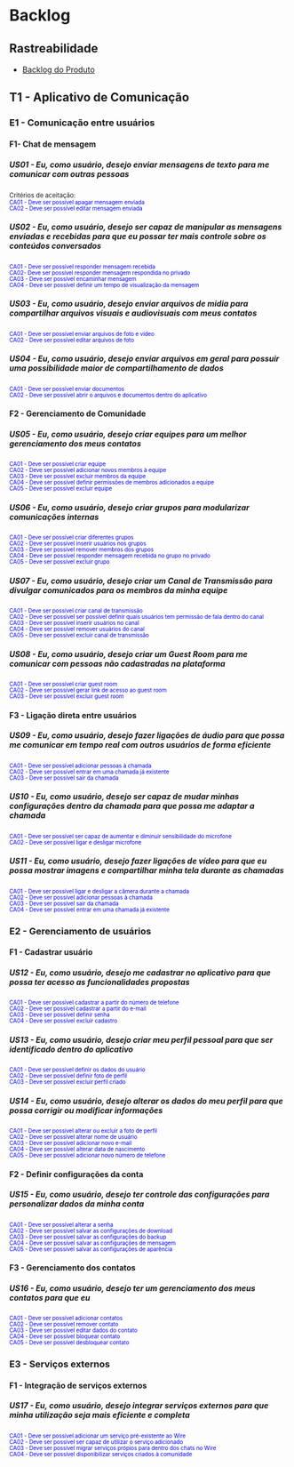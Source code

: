 # Backlog

## Rastreabilidade
* [Backlog do Produto](https://user-images.githubusercontent.com/42192251/67009479-19e0df00-f0c2-11e9-8d57-9d0f8d7e2b95.jpg)
 
<style>
    .criterios-aceitacao {
    color: blue;
    font-size: 0.7em;
    }
    .title-ca{
        font-size:0.8em;
    }
</style>

## T1 - Aplicativo de Comunicação

### E1 - Comunicação entre usuários

#### F1- Chat de mensagem

##### US01 - Eu, como usuário, desejo enviar mensagens de texto para me comunicar com outras pessoas

<div class="title-ca">
    Critérios de aceitação:
</div>

<div class="criterios-aceitacao">
    CA01 - Deve ser possível apagar mensagem enviada<br>
    CA02 - Deve ser possível editar mensagem enviada
</div>

##### US02 - Eu, como usuário, desejo ser capaz de manipular as mensagens enviadas e recebidas para que eu possar ter mais controle sobre os conteúdos conversados
<div class="criterios-aceitacao">
    CA01 - Deve ser possível responder mensagem recebida<br>
    CA02- Deve ser possível responder mensagem respondida no privado<br>
    CA03 - Deve ser possível encaminhar mensagem<br>
    CA04 - Deve ser possível definir um tempo de visualização da mensagem
</div>

##### US03 - Eu, como usuário, desejo enviar arquivos de midia para compartilhar arquivos visuais e audiovisuais com meus contatos
<div class="criterios-aceitacao">
    CA01 - Deve ser possível enviar arquivos de foto e vídeo<br>
    CA02 - Deve ser possível editar arquivos de foto
</div>

##### US04 - Eu, como usuário, desejo enviar arquivos em geral para possuir uma possibilidade maior de compartilhamento de dados
<div class="criterios-aceitacao">
    CA01 - Deve ser possível enviar documentos<br>
    CA02 - Deve ser possível abrir o arquivos e documentos dentro do aplicativo
</div>

#### F2 - Gerenciamento de Comunidade
##### US05 - Eu, como usuário, desejo criar equipes para um melhor gerenciamento dos meus contatos
<div class="criterios-aceitacao">
    CA01 - Deve ser possível criar equipe<br>
    CA02 - Deve ser possível adicionar novos membros à equipe<br>
    CA03 - Deve ser possível excluir membros da equipe<br>
    CA04 - Deve ser possível definir permissões de membros adicionados a equipe<br>
    CA05 - Deve ser possível excluir equipe
</div>

##### US06 - Eu, como usuário, desejo criar grupos para modularizar comunicações internas
<div class="criterios-aceitacao">
    CA01 - Deve ser possível criar diferentes grupos<br>
    CA02 - Deve ser possível inserir usuários nos grupos<br>
    CA03 - Deve ser possível remover membros dos grupos<br>
    CA04 - Deve ser possível responder mensagem recebida no grupo no privado<br>
    CA05 - Deve ser possível excluir grupo
</div>

##### US07 - Eu, como usuário, desejo criar um Canal de Transmissão para divulgar comunicados para os membros da minha equipe
<div class="criterios-aceitacao">
    CA01 - Deve ser possível criar canal de transmissão<br>
    CA02 - Deve ser possível ser possível definir quais usuários tem permissão de fala dentro do canal<br>
    CA03 - Deve ser possível inserir usuários no canal<br>
    CA04 - Deve ser possível remover usuários do canal<br>
    CA05 - Deve ser possível excluir canal de transmissão
</div>

##### US08 - Eu, como usuário, desejo criar um Guest Room para me comunicar com pessoas não cadastradas na plataforma
<div class="criterios-aceitacao">
    CA01 - Deve ser possível criar guest room<br>
    CA02 - Deve ser possível gerar link de acesso ao guest room<br>
    CA03 - Deve ser possível excluir guest room 
</div>

#### F3 - Ligação direta entre usuários
##### US09 - Eu, como usuário, desejo fazer ligações de áudio para que possa me comunicar em tempo real com outros usuários de forma eficiente
<div class="criterios-aceitacao">
    CA01 - Deve ser possível adicionar pessoas à chamada<br>
    CA02 - Deve ser possível entrar em uma chamada já existente<br>
    CA03 - Deve ser possível sair da chamada
</div>

##### US10 - Eu, como usuário, desejo ser capaz de mudar minhas configurações dentro da chamada para que possa me adaptar a chamada
<div class="criterios-aceitacao">
    CA01 - Deve ser possível ser capaz de aumentar e diminuir sensibilidade do microfone<br>
    CA02 - Deve ser possível ligar e desligar microfone
</div>

##### US11 - Eu, como usuário, desejo fazer ligações de vídeo para que eu possa mostrar imagens e compartilhar minha tela durante as chamadas
<div class="criterios-aceitacao">
    CA01 - Deve ser possível ligar e desligar a câmera durante a chamada<br>
    CA02 - Deve ser possível adicionar pessoas à chamada<br>
    CA03 - Deve ser possível sair da chamada<br>
    CA04 - Deve ser possível entrar em uma chamada já existente
</div>

### E2 - Gerenciamento de usuários       
#### F1 - Cadastrar usuário
##### US12 - Eu, como usuário, desejo me cadastrar no aplicativo para que possa ter acesso as funcionalidades propostas
<div class="criterios-aceitacao">
    CA01 - Deve ser possível cadastrar a partir do número de telefone<br>
    CA02 - Deve ser possível cadastrar a partir do e-mail<br>
    CA03 - Deve ser possível definir senha<br>
    CA04 - Deve ser possível excluir cadastro
</div>

##### US13 - Eu, como usuário, desejo criar meu perfil pessoal para que ser identificado dentro do aplicativo
<div class="criterios-aceitacao">
    CA01 - Deve ser possível definir os dados do usuário<br>
    CA02 - Deve ser possível definir foto de perfil<br>
    CA03 - Deve ser possível excluir perfil criado
</div>

##### US14 - Eu, como usuário, desejo alterar os dados do meu perfil para que possa corrigir ou modificar informações
<div class="criterios-aceitacao">
    CA01 - Deve ser possível alterar ou excluir a foto de perfil<br>
    CA02 - Deve ser possível alterar nome de usuário<br>
    CA03 - Deve ser possível adicionar novo e-mail<br>
    CA04 - Deve ser possível alterar data de nascimento<br>
    CA05 - Deve ser possível adicionar novo número de telefone
</div>

#### F2 - Definir configurações da conta
##### US15 - Eu, como usuário, desejo ter controle das configurações para personalizar dados da minha conta
<div class="criterios-aceitacao">
    CA01 - Deve ser possível alterar a senha<br>
    CA02 - Deve ser possível salvar as configurações de download<br>
    CA03 - Deve ser possível salvar as configurações do backup<br>
    CA04 - Deve ser possível salvar as configurações de mensagem<br>
    CA05 - Deve ser possível salvar as configurações de aparência
</div>

#### F3 - Gerenciamento dos contatos
##### US16 - Eu, como usuário, desejo ter um gerenciamento dos meus contatos para que eu 
<div class="criterios-aceitacao">
    CA01 - Deve ser possível adicionar contatos<br>
    CA02 - Deve ser possível remover contato<br>
    CA03 - Deve ser possível editar dados do contato<br>
    CA04 - Deve ser possível bloquear contato<br>
    CA05 - Deve ser possível desbloquear contato
</div>

### E3 - Serviços externos
#### F1 - Integração de serviços externos
##### US17 - Eu, como usuário, desejo integrar serviços externos para que minha utilização seja mais eficiente e completa
<div class="criterios-aceitacao">
    CA01 - Deve ser possível adicionar um serviço pré-existente ao Wire<br>
    CA02 - Deve ser possível ser capaz de utilizar o serviço adicionado<br>
    CA03 - Deve ser possível migrar serviços própios para dentro dos chats no Wire<br>
    CA04 - Deve ser possível disponibilizar serviços criados à comunidade
</div>
 